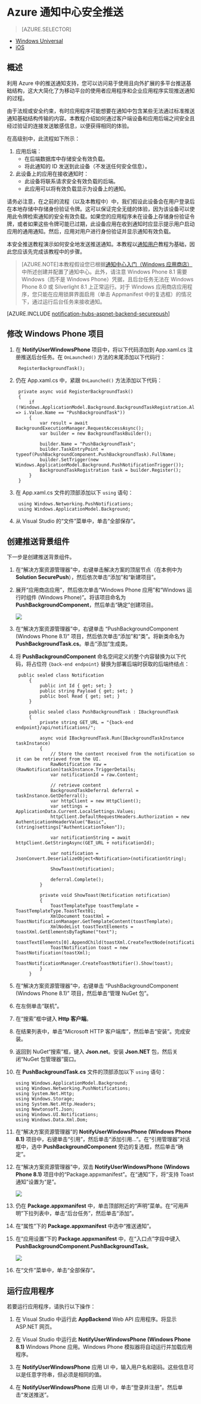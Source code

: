 <properties 
	pageTitle="Azure 通知中心安全推送" 
	description="了解如何在 Azure 中发送安全推送通知。代码示例是使用 .NET API 通过 C# 编写的。" 
	documentationCenter="windows" 
	authors="wesmc7777" 
	manager="dwrede" 
	editor="" 
	services="notification-hubs"/>

<tags 
	ms.service="notification-hubs" 
	ms.date="10/05/2015"
	wacn.date="01/14/2016"/>

# Azure 通知中心安全推送

> [AZURE.SELECTOR]
- [Windows Universal](/documentation/articles/notification-hubs-aspnet-backend-windows-dotnet-secure-push)
- [iOS](/documentation/articles/notification-hubs-aspnet-backend-ios-secure-push)


## 概述

利用 Azure 中的推送通知支持，您可以访问易于使用且向外扩展的多平台推送基础结构，这大大简化了为移动平台的使用者应用程序和企业应用程序实现推送通知的过程。

由于法规或安全约束，有时应用程序可能想要在通知中包含某些无法通过标准推送通知基础结构传输的内容。本教程介绍如何通过客户端设备和应用后端之间安全且经过验证的连接发送敏感信息，以便获得相同的体验。

在高级别中，此流程如下所示：

1. 应用后端：
	- 在后端数据库中存储安全有效负载。
	- 将此通知的 ID 发送到此设备（不发送任何安全信息）。
2. 此设备上的应用在接收通知时：
	- 此设备将联系请求安全有效负载的后端。
	- 此应用可以将有效负载显示为设备上的通知。

请务必注意，在之前的流程（以及本教程中）中，我们假设此设备会在用户登录后在本地存储中存储身份验证令牌。这可以保证完全无缝的体验，因为该设备可以使用此令牌检索通知的安全有效负载。如果您的应用程序未在设备上存储身份验证令牌，或者如果这些令牌可能已过期，此设备应用在收到通知时应显示提示用户启动应用的通用通知。然后，应用对用户进行身份验证并显示通知有效负载。

本安全推送教程演示如何安全地发送推送通知。本教程以[通知用户](/documentation/articles/notification-hubs-aspnet-backend-windows-dotnet-notify-users)教程为基础，因此您应该先完成该教程中的步骤。

> [AZURE.NOTE]本教程假设您已根据[通知中心入门（Windows 应用商店）](/documentation/articles/notification-hubs-windows-store-dotnet-get-started)中所述创建并配置了通知中心。此外，请注意 Windows Phone 8.1 需要 Windows（而不是 Windows Phone）凭据，且后台任务无法在 Windows Phone 8.0 或 Silverlight 8.1 上正常运行。对于 Windows 应用商店应用程序，您只能在应用锁屏界面启用（单击 Appmanifest 中的复选框）的情况下，通过运行后台任务来接收通知。

[AZURE.INCLUDE [notification-hubs-aspnet-backend-securepush](../includes/notification-hubs-aspnet-backend-securepush.md)]

## 修改 Windows Phone 项目

1. 在 **NotifyUserWindowsPhone** 项目中，将以下代码添加到 App.xaml.cs 注册推送后台任务。在 `OnLaunched()` 方法的末尾添加以下代码行：

		RegisterBackgroundTask();

2. 仍在 App.xaml.cs 中，紧跟 `OnLaunched()` 方法添加以下代码：

		private async void RegisterBackgroundTask()
        {
            if (!Windows.ApplicationModel.Background.BackgroundTaskRegistration.AllTasks.Any(i => i.Value.Name == "PushBackgroundTask"))
            {
                var result = await BackgroundExecutionManager.RequestAccessAsync();
                var builder = new BackgroundTaskBuilder();

                builder.Name = "PushBackgroundTask";
                builder.TaskEntryPoint = typeof(PushBackgroundComponent.PushBackgroundTask).FullName;
                builder.SetTrigger(new Windows.ApplicationModel.Background.PushNotificationTrigger());
                BackgroundTaskRegistration task = builder.Register();
            }
        }

3. 在 App.xaml.cs 文件的顶部添加以下 `using` 语句：

		using Windows.Networking.PushNotifications;
		using Windows.ApplicationModel.Background;

4. 从 Visual Studio 的“文件”菜单中，单击“全部保存”。
		
## 创建推送背景组件

下一步是创建推送背景组件。

1. 在“解决方案资源管理器”中，右键单击解决方案的顶层节点（在本例中为 **Solution SecurePush**），然后依次单击“添加”和“新建项目”。

2. 展开“应用商店应用”，然后依次单击“Windows Phone 应用”和“Windows 运行时组件 (Windows Phone)”。将该项目命名为 **PushBackgroundComponent**，然后单击“确定”创建项目。

	![][12]

3. 在“解决方案资源管理器”中，右键单击 “PushBackgroundComponent (Windows Phone 8.1)” 项目，然后依次单击“添加”和“类”。将新类命名为 **PushBackgroundTask.cs**。单击“添加”生成类。

4. 将 **PushBackgroundComponent** 命名空间定义的整个内容替换为以下代码，将占位符 `{back-end endpoint}` 替换为部署后端时获取的后端终结点：

		public sealed class Notification
    		{
        		public int Id { get; set; }
        		public string Payload { get; set; }
        		public bool Read { get; set; }
    		}
    
		    public sealed class PushBackgroundTask : IBackgroundTask
    		{
        		private string GET_URL = "{back-end endpoint}/api/notifications/";
		
        		async void IBackgroundTask.Run(IBackgroundTaskInstance taskInstance)
		        {
        		    // Store the content received from the notification so it can be retrieved from the UI.
		            RawNotification raw = (RawNotification)taskInstance.TriggerDetails;
            		var notificationId = raw.Content;

            		// retrieve content
		            BackgroundTaskDeferral deferral = taskInstance.GetDeferral();
            		var httpClient = new HttpClient();
		            var settings = ApplicationData.Current.LocalSettings.Values;
		            httpClient.DefaultRequestHeaders.Authorization = new AuthenticationHeaderValue("Basic", (string)settings["AuthenticationToken"]);

		            var notificationString = await httpClient.GetStringAsync(GET_URL + notificationId);

            		var notification = JsonConvert.DeserializeObject<Notification>(notificationString);

		            ShowToast(notification);

		            deferral.Complete();
		        }

		        private void ShowToast(Notification notification)
		        {
		            ToastTemplateType toastTemplate = ToastTemplateType.ToastText01;
		            XmlDocument toastXml = ToastNotificationManager.GetTemplateContent(toastTemplate);
            		XmlNodeList toastTextElements = toastXml.GetElementsByTagName("text");
		            toastTextElements[0].AppendChild(toastXml.CreateTextNode(notification.Payload));
    	        	ToastNotification toast = new ToastNotification(toastXml);
		            ToastNotificationManager.CreateToastNotifier().Show(toast);
    		    }
    		}

5. 在“解决方案资源管理器”中，右键单击 “PushBackgroundComponent (Windows Phone 8.1)” 项目，然后单击“管理 NuGet 包”。

6. 在左侧单击“联机”。

7. 在“搜索”框中键入 **Http 客户端**。

8. 在结果列表中，单击“Microsoft HTTP 客户端库”，然后单击“安装”。完成安装。

9. 返回到 NuGet“搜索”框，键入 **Json.net**。安装 **Json.NET** 包，然后关闭“NuGet 包管理器”窗口。

10. 在 **PushBackgroundTask.cs** 文件的顶部添加以下 `using` 语句：

		using Windows.ApplicationModel.Background;
		using Windows.Networking.PushNotifications;
		using System.Net.Http;
		using Windows.Storage;
		using System.Net.Http.Headers;
		using Newtonsoft.Json;
		using Windows.UI.Notifications;
		using Windows.Data.Xml.Dom;

11. 在“解决方案资源管理器”的 **NotifyUserWindowsPhone (Windows Phone 8.1)** 项目中，右键单击“引用”，然后单击“添加引用...”。在“引用管理器”对话框中，选中 **PushBackgroundComponent** 旁边的复选框，然后单击“确定”。

12. 在“解决方案资源管理器”中，双击 **NotifyUserWindowsPhone (Windows Phone 8.1)** 项目中的“Package.appxmanifest”。在“通知”下，将“支持 Toast 通知”设置为“是”。

	![][3]

13. 仍在 **Package.appxmanifest** 中，单击顶部附近的“声明”菜单。在“可用声明”下拉列表中，单击“后台任务”，然后单击“添加”。
 
14. 在“属性”下的 **Package.appxmanifest** 中选中“推送通知”。

15. 在“应用设置”下的 **Package.appxmanifest** 中，在“入口点”字段中键入 **PushBackgroundComponent.PushBackgroundTask**。

	![][13]

16. 在“文件”菜单中，单击“全部保存”。

## 运行应用程序

若要运行应用程序，请执行以下操作：

1. 在 Visual Studio 中运行此 **AppBackend** Web API 应用程序。将显示 ASP.NET 网页。

2. 在 Visual Studio 中运行此 **NotifyUserWindowsPhone (Windows Phone 8.1)** Windows Phone 应用。Windows Phone 模拟器将自动运行并加载应用程序。

3. 在 **NotifyUserWindowsPhone** 应用 UI 中，输入用户名和密码。这些信息可以是任意字符串，但必须是相同的值。

4. 在 **NotifyUserWindowsPhone** 应用 UI 中，单击“登录并注册”。然后单击“发送推送”。

[3]: ./media/notification-hubs-aspnet-backend-windows-dotnet-secure-push/notification-hubs-secure-push3.png
[12]: ./media/notification-hubs-aspnet-backend-windows-dotnet-secure-push/notification-hubs-secure-push12.png
[13]: ./media/notification-hubs-aspnet-backend-windows-dotnet-secure-push/notification-hubs-secure-push13.png

<!---HONumber=Mooncake_0104_2016-->